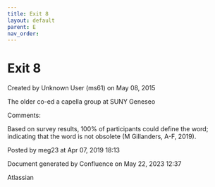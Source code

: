 ```yaml
---
title: Exit 8
layout: default
parent: E
nav_order:
---
```


# Exit 8

Created by  Unknown User (ms61) on May 08, 2015

The older co-ed a capella group at SUNY Geneseo

Comments:

Based on survey results, 100% of participants could define the word; indicating that the word is not obsolete (M Gillanders, A-F, 2019).

Posted by meg23 at Apr 07, 2019 18:13

Document generated by Confluence on May 22, 2023 12:37

Atlassian
